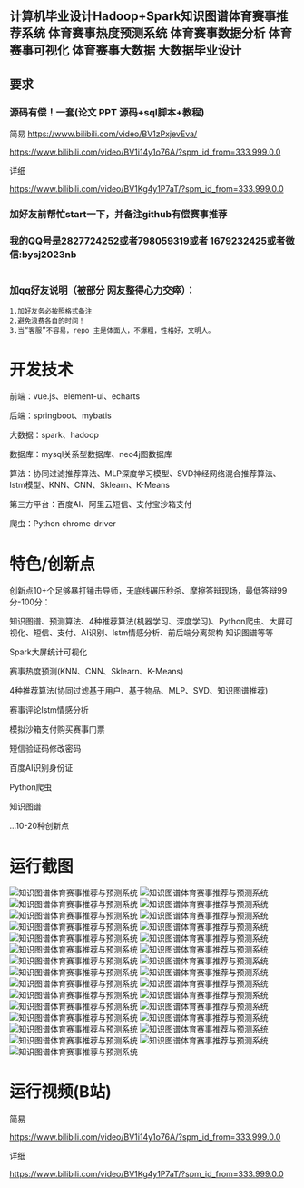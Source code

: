## 计算机毕业设计Hadoop+Spark知识图谱体育赛事推荐系统 体育赛事热度预测系统 体育赛事数据分析 体育赛事可视化 体育赛事大数据 大数据毕业设计

## 要求
### 源码有偿！一套(论文 PPT 源码+sql脚本+教程)

简易
https://www.bilibili.com/video/BV1zPxjevEva/

https://www.bilibili.com/video/BV1i14y1o76A/?spm_id_from=333.999.0.0

详细

https://www.bilibili.com/video/BV1Kg4y1P7aT/?spm_id_from=333.999.0.0

### 
### 加好友前帮忙start一下，并备注github有偿赛事推荐
### 我的QQ号是2827724252或者798059319或者 1679232425或者微信:bysj2023nb

# 

### 加qq好友说明（被部分 网友整得心力交瘁）：
    1.加好友务必按照格式备注
    2.避免浪费各自的时间！
    3.当“客服”不容易，repo 主是体面人，不爆粗，性格好，文明人。






# 开发技术
前端：vue.js、element-ui、echarts

后端：springboot、mybatis

大数据：spark、hadoop

数据库：mysql关系型数据库、neo4j图数据库

算法：协同过滤推荐算法、MLP深度学习模型、SVD神经网络混合推荐算法、lstm模型、KNN、CNN、Sklearn、K-Means

第三方平台：百度AI、阿里云短信、支付宝沙箱支付

爬虫：Python chrome-driver

# 特色/创新点
创新点10+个足够暴打锤击导师，无底线碾压秒杀、摩擦答辩现场，最低答辩99分-100分：

知识图谱、预测算法、4种推荐算法(机器学习、深度学习)、Python爬虫、大屏可视化、短信、支付、AI识别、lstm情感分析、前后端分离架构 知识图谱等等


Spark大屏统计可视化

赛事热度预测(KNN、CNN、Sklearn、K-Means)

4种推荐算法(协同过滤基于用户、基于物品、MLP、SVD、知识图谱推荐)

赛事评论lstm情感分析

模拟沙箱支付购买赛事门票

短信验证码修改密码

百度AI识别身份证

Python爬虫

知识图谱

...10-20种创新点




# 运行截图

![知识图谱体育赛事推荐与预测系统](1.png)
![知识图谱体育赛事推荐与预测系统](2.png)
![知识图谱体育赛事推荐与预测系统](3.png)
![知识图谱体育赛事推荐与预测系统](4.png)
![知识图谱体育赛事推荐与预测系统](5.png)
![知识图谱体育赛事推荐与预测系统](6.png)
![知识图谱体育赛事推荐与预测系统](7.png)
![知识图谱体育赛事推荐与预测系统](8.png)
![知识图谱体育赛事推荐与预测系统](9.png)
![知识图谱体育赛事推荐与预测系统](10.png)
![知识图谱体育赛事推荐与预测系统](11.png)
![知识图谱体育赛事推荐与预测系统](12.png)
![知识图谱体育赛事推荐与预测系统](13.png)
![知识图谱体育赛事推荐与预测系统](14.png)
![知识图谱体育赛事推荐与预测系统](15.png)
![知识图谱体育赛事推荐与预测系统](16.png)
![知识图谱体育赛事推荐与预测系统](17.png)
![知识图谱体育赛事推荐与预测系统](18.png)
![知识图谱体育赛事推荐与预测系统](19.png)
![知识图谱体育赛事推荐与预测系统](20.png)
![知识图谱体育赛事推荐与预测系统](21.png)
![知识图谱体育赛事推荐与预测系统](22.png)
![知识图谱体育赛事推荐与预测系统](23.png)
![知识图谱体育赛事推荐与预测系统](24.png)
![知识图谱体育赛事推荐与预测系统](25.png)
![知识图谱体育赛事推荐与预测系统](26.png)
![知识图谱体育赛事推荐与预测系统](27.png)
![知识图谱体育赛事推荐与预测系统](28.png)
![知识图谱体育赛事推荐与预测系统](29.png)






















# 运行视频(B站)

简易

https://www.bilibili.com/video/BV1i14y1o76A/?spm_id_from=333.999.0.0

详细

https://www.bilibili.com/video/BV1Kg4y1P7aT/?spm_id_from=333.999.0.0



